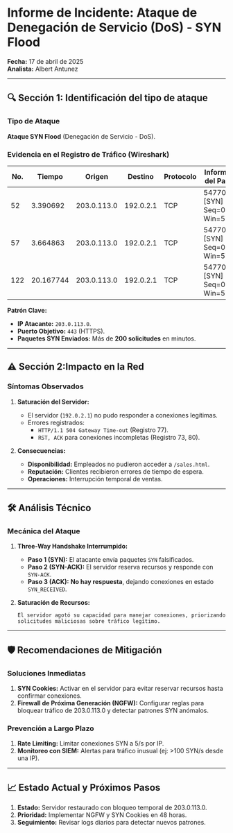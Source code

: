 # Informe de Incidente: Ataque de Denegación de Servicio (DoS) - SYN Flood  
**Fecha:** 17 de abril de 2025  
**Analista:** Albert Antunez

---

## 🔍 **Sección 1: Identificación del tipo de ataque**

### **Tipo de Ataque**  
**Ataque SYN Flood** (Denegación de Servicio - DoS).

### **Evidencia en el Registro de Tráfico (Wireshark)**  
| No. | Tiempo      | Origen         | Destino    | Protocolo | Información del Paquete           |  
|-----|-------------|----------------|------------|-----------|-----------------------------------|  
| 52  | 3.390692    | 203.0.113.0    | 192.0.2.1  | TCP       | 54770→443 [SYN] Seq=0 Win=5792    |  
| 57  | 3.664863    | 203.0.113.0    | 192.0.2.1  | TCP       | 54770→443 [SYN] Seq=0 Win=5792    |  
| 122 | 20.167744   | 203.0.113.0    | 192.0.2.1  | TCP       | 54770→443 [SYN] Seq=0 Win=5792    |  

**Patrón Clave:**  
- **IP Atacante:** `203.0.113.0`.  
- **Puerto Objetivo:** `443` (HTTPS).  
- **Paquetes SYN Enviados:** Más de **200 solicitudes** en minutos.  

---

## ⚠️ **Sección 2:Impacto en la Red**
### **Síntomas Observados**  
1. **Saturación del Servidor:**  
   - El servidor (`192.0.2.1`) no pudo responder a conexiones legítimas.  
   - Errores registrados:  
     - `HTTP/1.1 504 Gateway Time-out` (Registro 77).  
     - `RST, ACK` para conexiones incompletas (Registro 73, 80).  

2. **Consecuencias:**  
   - **Disponibilidad:** Empleados no pudieron acceder a `/sales.html`.  
   - **Reputación:** Clientes recibieron errores de tiempo de espera.  
   - **Operaciones:** Interrupción temporal de ventas.  

---

## 🛠️ **Análisis Técnico**  
### **Mecánica del Ataque**  
1. **Three-Way Handshake Interrumpido:**  
   - **Paso 1 (SYN):** El atacante envía paquetes `SYN` falsificados.  
   - **Paso 2 (SYN-ACK):** El servidor reserva recursos y responde con `SYN-ACK`.  
   - **Paso 3 (ACK):** **No hay respuesta**, dejando conexiones en estado `SYN_RECEIVED`.  

2. **Saturación de Recursos:**  
   ```plaintext
   El servidor agotó su capacidad para manejar conexiones, priorizando solicitudes maliciosas sobre tráfico legítimo.

---

## 🛡️ **Recomendaciones de Mitigación**
### **Soluciones Inmediatas**

1. **SYN Cookies:** Activar en el servidor para evitar reservar recursos hasta confirmar conexiones.
2. **Firewall de Próxima Generación (NGFW):** Configurar reglas para bloquear tráfico de 203.0.113.0 y detectar patrones SYN anómalos.

### **Prevención a Largo Plazo**

1. **Rate Limiting:** Limitar conexiones SYN a 5/s por IP.
2. **Monitoreo con SIEM:** Alertas para tráfico inusual (ej: >100 SYN/s desde una IP).

---

## 📈 **Estado Actual y Próximos Pasos**

1. **Estado:** Servidor restaurado con bloqueo temporal de 203.0.113.0.
2. **Prioridad:** Implementar NGFW y SYN Cookies en 48 horas.
3. **Seguimiento:** Revisar logs diarios para detectar nuevos patrones.
